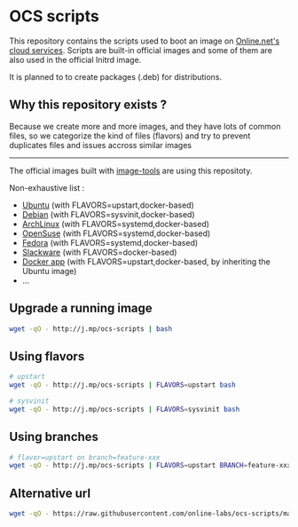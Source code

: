 OCS scripts
===========

This repository contains the scripts used to boot an image on [Online.net's cloud services](http://labs.online.net/).
Scripts are built-in official images and some of them are also used in the official Initrd image.

It is planned to to create packages (.deb) for distributions.

Why this repository exists ?
----------------------------

Because we create more and more images, and they have lots of common files, so we categorize the kind of files (flavors) and try to prevent duplicates files and issues accross similar images

---

The official images built with [image-tools](https://github.com/online-labs/image-tools) are using this repositoty.

Non-exhaustive list :

- [Ubuntu](https://github.com/online-labs/image-ubuntu) (with FLAVORS=upstart,docker-based)
- [Debian](https://github.com/online-labs/image-debian) (with FLAVORS=sysvinit,docker-based)
- [ArchLinux](https://github.com/online-labs/image-archlinux) (with FLAVORS=systemd,docker-based)
- [OpenSuse](https://github.com/online-labs/image-opensuse) (with FLAVORS=systemd,docker-based)
- [Fedora](https://github.com/online-labs/image-fedora) (with FLAVORS=systemd,docker-based)
- [Slackware](https://github.com/online-labs/image-slackware) (with FLAVORS=docker-based)
- [Docker app](https://github.com/online-labs/image-app-docker) (with FLAVORS=upstart,docker-based, by inheriting the Ubuntu image)
- ...

Upgrade a running image
-----------------------

```bash
wget -qO - http://j.mp/ocs-scripts | bash
```

Using flavors
-------------

```bash
# upstart
wget -qO - http://j.mp/ocs-scripts | FLAVORS=upstart bash
```

```bash
# sysvinit
wget -qO - http://j.mp/ocs-scripts | FLAVORS=sysvinit bash
```

Using branches
--------------

```bash
# flavor=upstart on branch=feature-xxx
wget -qO - http://j.mp/ocs-scripts | FLAVORS=upstart BRANCH=feature-xxx bash
```

Alternative url
---------------

```bash
wget -qO - https://raw.githubusercontent.com/online-labs/ocs-scripts/master/upgrade_root.bash | ... bash
```
